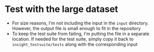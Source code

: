 # Test with the large dataset

- For size reasons, I'm not including the input in the `input` directory. However, the output file is small enough to fit in the repository
- To keep the test suite from failing, I'm putting the file in a separate location. If needed for the test suite, simply copy it back to `insight_testsuite/tests` along with the corresponding input
